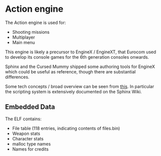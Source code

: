 # Action engine

The Action engine is used for:
* Shooting missions
* Multiplayer
* Main menu

This engine is likely a precursor to EngineX / EngineXT, that Eurocom used to develop its console games for the 6th generation consoles onwards.

Sphinx and the Cursed Mummy shipped some authoring tools for EngineX which could be useful as reference, though there are substantial differences.

Some tech concepts / broad overview can be seen from [this](https://sphinxandthecursedmummy.fandom.com/wiki/EngineX). In particular the scripting system is extensively documented on the Sphinx Wiki.

## Embedded Data

The ELF contains:
* File table (118 entries, indicating contents of files.bin)
* Weapon stats
* Character stats
* malloc type names
* Names for credits